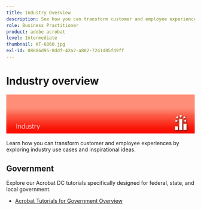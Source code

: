 ```yaml
---
title: Industry Overview
description: See how you can transform customer and employee experiences by exploring industry use cases and inspirational ideas
role: Business Practitioner
product: adobe acrobat
level: Intermediate
thumbnail: KT-6860.jpg
exl-id: 08886d95-8ddf-42a7-a802-7241d85fd9ff
---
```

# Industry overview

![Acrobat Industry Image](../assets/Hero-Industry.png)

Learn how you can transform customer and employee experiences by exploring industry use cases and inspirational ideas.

## Government

Explore our Acrobat DC tutorials specifically designed for federal, state, and local government.

* [Acrobat Tutorials for Government Overview](gov/gov-overview.md)
